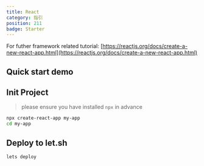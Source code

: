 ```yaml
---
title: React
category: 指引
position: 211
badge: Starter
---
```


<alert type="info">

For futher framework related tutorial: [https://reactjs.org/docs/create-a-new-react-app.html](https://reactjs.org/docs/create-a-new-react-app.html)

</alert>

## Quick start demo

<AsciiPlayer id="nhhPcgtSCwjLOpEFfGcS9sCyS"></AsciiPlayer>

## Init Project

> please ensure you have installed `npx` in advance

```bash
npx create-react-app my-app
cd my-app
```

## Deploy to let.sh

```bash
lets deploy
```
